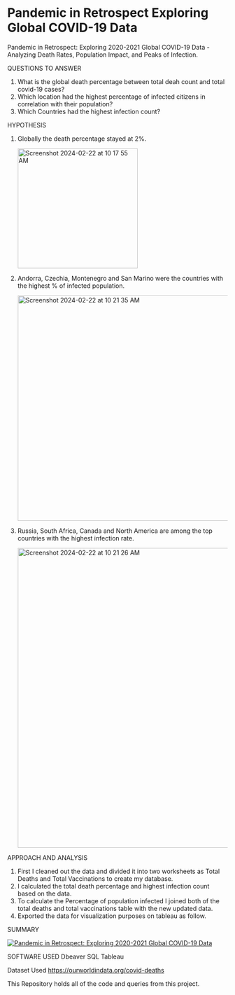 # Pandemic in Retrospect Exploring Global COVID-19 Data
Pandemic in Retrospect: Exploring 2020-2021 Global COVID-19 Data - Analyzing Death Rates, Population Impact, and Peaks of Infection.

QUESTIONS TO ANSWER
1. What is the global death percentage between total deah count and total covid-19 cases? 
2. Which location had the highest percentage of infected citizens in correlation with their population?
3. Which Countries had the highest infection count? 

HYPOTHESIS
1. Globally the death percentage stayed at 2%.
   
   <img width="274" alt="Screenshot 2024-02-22 at 10 17 55 AM" src="https://github.com/lucyvieira3/Pandemic-in-Retrospect-Exploring-Global-COVID-19-Data/assets/153330654/4de50726-0ba7-4b37-b28e-31b1da85ea99">

3. Andorra, Czechia, Montenegro and San Marino were the countries with the highest % of infected population.
   
   <img width="515" alt="Screenshot 2024-02-22 at 10 21 35 AM" src="https://github.com/lucyvieira3/Pandemic-in-Retrospect-Exploring-Global-COVID-19-Data/assets/153330654/271b3475-1b7b-42bd-841b-500675e49107">
   
5. Russia, South Africa, Canada and North America are among the top countries with the highest infection rate.
   
   <img width="685" alt="Screenshot 2024-02-22 at 10 21 26 AM" src="https://github.com/lucyvieira3/Pandemic-in-Retrospect-Exploring-Global-COVID-19-Data/assets/153330654/8dfd7fe9-945f-4600-8996-df37882d3782">

APPROACH AND ANALYSIS
1. First I cleaned out the data and divided it into two worksheets as Total Deaths and Total Vaccinations to create my database. 
2. I calculated the total death percentage and highest infection count based on the data.
3. To calculate the Percentage of population infected I joined both of the total deaths and total vaccinations table with the new updated data.
4. Exported the data for visualization purposes on tableau as follow.

SUMMARY

<div class='tableauPlaceholder' id='viz1708615787570' style='position: relative'><noscript><a href='#'><img alt='Pandemic in Retrospect: Exploring 2020-2021 Global COVID-19 Data  ' src='https:&#47;&#47;public.tableau.com&#47;static&#47;images&#47;Pa&#47;PandemicinRetrospectExploring2020-2021GlobalCOVID-19Data-AnalyzingDeathRatesPopulationImpactandPeaksofInfection&#47;Dashboard1&#47;1_rss.png' style='border: none' /></a></noscript><object class='tableauViz'  style='display:none;'><param name='host_url' value='https%3A%2F%2Fpublic.tableau.com%2F' /> <param name='embed_code_version' value='3' /> <param name='site_root' value='' /><param name='name' value='PandemicinRetrospectExploring2020-2021GlobalCOVID-19Data-AnalyzingDeathRatesPopulationImpactandPeaksofInfection&#47;Dashboard1' /><param name='tabs' value='no' /><param name='toolbar' value='yes' /><param name='static_image' value='https:&#47;&#47;public.tableau.com&#47;static&#47;images&#47;Pa&#47;PandemicinRetrospectExploring2020-2021GlobalCOVID-19Data-AnalyzingDeathRatesPopulationImpactandPeaksofInfection&#47;Dashboard1&#47;1.png' /> <param name='animate_transition' value='yes' /><param name='display_static_image' value='yes' /><param name='display_spinner' value='yes' /><param name='display_overlay' value='yes' /><param name='display_count' value='yes' /><param name='language' value='en-US' /></object></div>                <script type='text/javascript'>                    var divElement = document.getElementById('viz1708615787570');                    var vizElement = divElement.getElementsByTagName('object')[0];                    if ( divElement.offsetWidth > 800 ) { vizElement.style.width='100%';vizElement.style.height=(divElement.offsetWidth*0.75)+'px';} else if ( divElement.offsetWidth > 500 ) { vizElement.style.width='100%';vizElement.style.height=(divElement.offsetWidth*0.75)+'px';} else { vizElement.style.width='100%';vizElement.style.height='977px';}                     var scriptElement = document.createElement('script');                    scriptElement.src = 'https://public.tableau.com/javascripts/api/viz_v1.js';                    vizElement.parentNode.insertBefore(scriptElement, vizElement);                </script>

SOFTWARE USED
Dbeaver 
SQL 
Tableau

Dataset Used
https://ourworldindata.org/covid-deaths

This Repository holds all of the code and queries from this project. 
